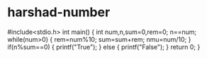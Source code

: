 # harshad-number
#include<stdio.h>
int main()
{
    int num,n,sum=0,rem=0;
    n==num;
    while(num>0)
    {
        rem=num%10;
        sum=sum+rem;
        nmu=num/10;
     }
     if(n%sum==0)
     {
        printf("True");
     }
     else
     {
        printf("False");
     }
     return 0;
}
